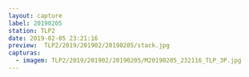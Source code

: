 ```yaml
---
layout: capture
label: 20190205
station: TLP2
date: 2019-02-05 23:21:16
preview:  TLP2/2019/201902/20190205/stack.jpg
capturas:
  - imagem: TLP2/2019/201902/20190205/M20190205_232116_TLP_3P.jpg
---
```

